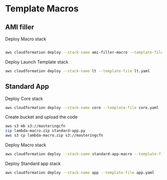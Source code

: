 # Template Macros

## AMI filler

Deploy Macro stack
```bash

aws cloudformation deploy --stack-name ami-filler-macro --template-file macro.yaml --capabilities CAPABILITY_IAM

```
Deploy Launch Template stack
```bash
aws cloudformation deploy --stack-name lt --template-file lt.yaml
```

## Standard App
Deploy Core stack
```bash
aws cloudformation deploy --stack-name core --template-file core.yaml --capabilities CAPABILITY_IAM
```
Create bucket and upload the code
```bash
aws s3 mb s3://masteringcfn
zip lambda-macro.zip standard-app.py
aws s3 cp lambda-macro.zip s3://masteringcfn
```
Deploy Macro stack
```bash
aws cloudformation deploy --stack-name standard-app-macro --template-file macro.yaml --capabilities CAPABILITY_IAM
```
Deploy Standard app stack
```bash
aws cloudformation deploy --stack-name app --template-file app.yaml
```